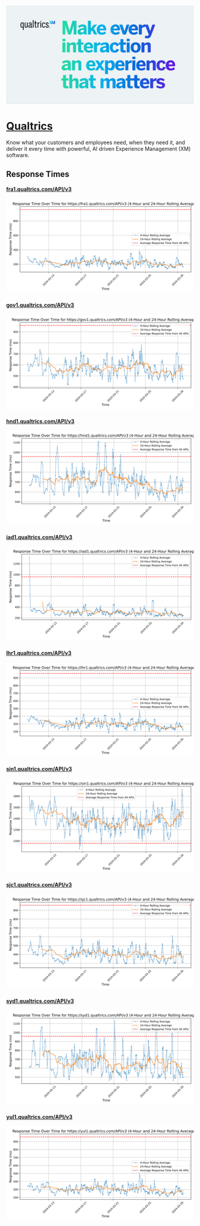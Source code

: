 [![Visit Qualtrics](imagePreview.png)](https://api.qualtrics.com)

# [Qualtrics](https://api.qualtrics.com)

Know what your customers and employees need, when they need it, and deliver it every time with powerful, AI driven Experience Management (XM) software.

## Response Times

#### [fra1.qualtrics.com/API/v3](https://fra1.qualtrics.com/API/v3)

![fra1.qualtrics.com/API/v3](response-time-charts/667261312e7175616c74726963732e636f6d2f4150492f7633.svg)
#### [gov1.qualtrics.com/API/v3](https://gov1.qualtrics.com/API/v3)

![gov1.qualtrics.com/API/v3](response-time-charts/676f76312e7175616c74726963732e636f6d2f4150492f7633.svg)
#### [hnd1.qualtrics.com/API/v3](https://hnd1.qualtrics.com/API/v3)

![hnd1.qualtrics.com/API/v3](response-time-charts/686e64312e7175616c74726963732e636f6d2f4150492f7633.svg)
#### [iad1.qualtrics.com/API/v3](https://iad1.qualtrics.com/API/v3)

![iad1.qualtrics.com/API/v3](response-time-charts/696164312e7175616c74726963732e636f6d2f4150492f7633.svg)
#### [lhr1.qualtrics.com/API/v3](https://lhr1.qualtrics.com/API/v3)

![lhr1.qualtrics.com/API/v3](response-time-charts/6c6872312e7175616c74726963732e636f6d2f4150492f7633.svg)
#### [sin1.qualtrics.com/API/v3](https://sin1.qualtrics.com/API/v3)

![sin1.qualtrics.com/API/v3](response-time-charts/73696e312e7175616c74726963732e636f6d2f4150492f7633.svg)
#### [sjc1.qualtrics.com/API/v3](https://sjc1.qualtrics.com/API/v3)

![sjc1.qualtrics.com/API/v3](response-time-charts/736a63312e7175616c74726963732e636f6d2f4150492f7633.svg)
#### [syd1.qualtrics.com/API/v3](https://syd1.qualtrics.com/API/v3)

![syd1.qualtrics.com/API/v3](response-time-charts/737964312e7175616c74726963732e636f6d2f4150492f7633.svg)
#### [yul1.qualtrics.com/API/v3](https://yul1.qualtrics.com/API/v3)

![yul1.qualtrics.com/API/v3](response-time-charts/79756c312e7175616c74726963732e636f6d2f4150492f7633.svg)
